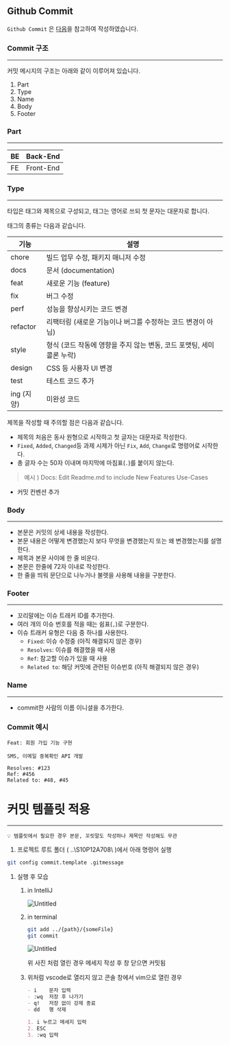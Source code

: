 ## Github Commit

`Github Commit` 은 [다음](https://velog.io/@shin6403/Git-git-%EC%BB%A4%EB%B0%8B-%EC%BB%A8%EB%B2%A4%EC%85%98-%EC%84%A4%EC%A0%95%ED%95%98%EA%B8%B0)을 참고하여 작성하였습니다.

### Commit 구조

---

커밋 메시지의 구조는 아래와 같이 이루어져 있습니다.

1. Part
2. Type
3. Name
4. Body
5. Footer

### Part

---

| BE  | Back-End  |
| --- | --------- |
| FE  | Front-End |

### Type

---

타입은 태그와 제목으로 구성되고, 태그는 영어로 쓰되 첫 문자는 대문자로 합니다.

태그의 종류는 다음과 같습니다.

| 기능       | 설명                                                                 |
| ---------- | -------------------------------------------------------------------- |
| chore      | 빌드 업무 수정, 패키지 매니저 수정                                   |
| docs       | 문서 (documentation)                                                 |
| feat       | 새로운 기능 (feature)                                                |
| fix        | 버그 수정                                                            |
| perf       | 성능을 향상시키는 코드 변경                                          |
| refactor   | 리팩터링 (새로운 기능이나 버그를 수정하는 코드 변경이 아님)          |
| style      | 형식 (코드 작동에 영향을 주지 않는 변동, 코드 포맷팅, 세미콜론 누락) |
| design     | CSS 등 사용자 UI 변경                                                |
| test       | 테스트 코드 추가                                                     |
| ing (지양) | 미완성 코드                                                          |

제목을 작성할 때 주의할 점은 다음과 같습니다.

- 제목의 처음은 동사 원형으로 시작하고 첫 글자는 대문자로 작성한다.
- `Fixed`, `Added`, `Changed`등 과제 시제가 아닌 `Fix`, `Add`, `Change`로 명령어로 시작한다.
- 총 글자 수는 50자 이내며 마지막에 마침표(`.`)를 붙이지 않는다.

> 예시 ) Docs: Edit Readme.md to include New Features Use-Cases
> 
- 커밋 컨벤션 추가

### Body

---

- 본문은 커밋의 상세 내용을 작성한다.
- 본문 내용은 어떻게 변경했는지 보다 무엇을 변경했는지 또는 왜 변경했는지를 설명한다.
- 제목과 본문 사이에 한 줄 비운다.
- 본문은 한줄에 72자 이내로 작성한다.
- 한 줄을 띄워 문단으로 나누거나 불렛을 사용해 내용을 구분한다.

### Footer

---

- 꼬리말에는 이슈 트래커 ID를 추가한다.
- 여러 개의 이슈 번호를 적을 때는 쉼표(`,`)로 구분한다.
- 이슈 트래커 유형은 다음 중 하나를 사용한다.
    - `Fixed`: 이슈 수정중 (아직 해결되지 않은 경우)
    - `Resolves`: 이슈를 해결했을 때 사용
    - `Ref`: 참고할 이슈가 있을 때 사용
    - `Related to`: 해당 커밋에 관련된 이슈번호 (아직 해결되지 않은 경우)

### Name

---

- commit한 사람의 이름 이니셜을 추가한다.

### Commit 예시

```
Feat: 회원 가입 기능 구현

SMS, 이메일 중복확인 API 개발

Resolves: #123
Ref: #456
Related to: #48, #45
```

# 커밋 템플릿 적용

---

```
💡 템플릿에서 필요한 경우 본문, 꼬릿말도 작성하나 제목만 작성해도 무관
```

1. 프로젝트 루트 폴더 ( ..\S10P12A708\ )에서 아래 명령어 실행

```bash
git config commit.template .gitmessage
```

1. 실행 후 모습
    1. in IntelliJ
        
        ![Untitled](https://github.com/lkt9899/PS/assets/80976609/606141a1-2dc5-4155-8b74-cb6afee9799c)
        
    2. in terminal
        
        ```bash
        git add ../{path}/{someFile}
        git commit
        ```
        
        ![Untitled](https://github.com/lkt9899/PS/assets/80976609/8c3b4d3d-d7c4-4487-be8d-5dc87792fa30)
        
        위 사진 처럼 열린 경우 메세지 작성 후 창 닫으면 커밋됨
        
    3. 위처럼 vscode로 열리지 않고 콘솔 창에서 vim으로 열린 경우
        
        ```markdown
        - i    문자 입력
        - :wq  저장 후 나가기
        - q!   저장 없이 강제 종료
        - dd   행 삭제
        
        1. i 누르고 메세지 입력
        2. ESC
        3. :wq 입력
        ```